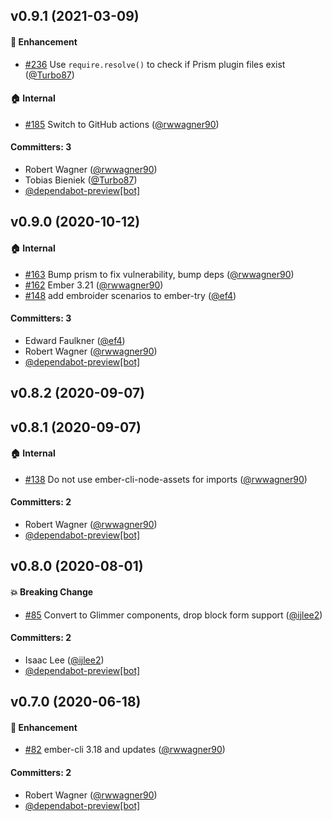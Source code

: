 ## v0.9.1 (2021-03-09)

#### :rocket: Enhancement
* [#236](https://github.com/shipshapecode/ember-prism/pull/236) Use `require.resolve()` to check if Prism plugin files exist ([@Turbo87](https://github.com/Turbo87))

#### :house: Internal
* [#185](https://github.com/shipshapecode/ember-prism/pull/185) Switch to GitHub actions ([@rwwagner90](https://github.com/rwwagner90))

#### Committers: 3
- Robert Wagner ([@rwwagner90](https://github.com/rwwagner90))
- Tobias Bieniek ([@Turbo87](https://github.com/Turbo87))
- [@dependabot-preview[bot]](https://github.com/apps/dependabot-preview)

## v0.9.0 (2020-10-12)

#### :house: Internal
* [#163](https://github.com/shipshapecode/ember-prism/pull/163) Bump prism to fix vulnerability, bump deps ([@rwwagner90](https://github.com/rwwagner90))
* [#162](https://github.com/shipshapecode/ember-prism/pull/162) Ember 3.21 ([@rwwagner90](https://github.com/rwwagner90))
* [#148](https://github.com/shipshapecode/ember-prism/pull/148) add embroider scenarios to ember-try ([@ef4](https://github.com/ef4))

#### Committers: 3
- Edward Faulkner ([@ef4](https://github.com/ef4))
- Robert Wagner ([@rwwagner90](https://github.com/rwwagner90))
- [@dependabot-preview[bot]](https://github.com/apps/dependabot-preview)

## v0.8.2 (2020-09-07)

## v0.8.1 (2020-09-07)

#### :house: Internal
* [#138](https://github.com/shipshapecode/ember-prism/pull/138) Do not use ember-cli-node-assets for imports ([@rwwagner90](https://github.com/rwwagner90))

#### Committers: 2
- Robert Wagner ([@rwwagner90](https://github.com/rwwagner90))
- [@dependabot-preview[bot]](https://github.com/apps/dependabot-preview)

## v0.8.0 (2020-08-01)

#### :boom: Breaking Change
* [#85](https://github.com/shipshapecode/ember-prism/pull/85) Convert to Glimmer components, drop block form support ([@ijlee2](https://github.com/ijlee2))

#### Committers: 2
- Isaac Lee ([@ijlee2](https://github.com/ijlee2))
- [@dependabot-preview[bot]](https://github.com/apps/dependabot-preview)

## v0.7.0 (2020-06-18)

#### :rocket: Enhancement
* [#82](https://github.com/shipshapecode/ember-prism/pull/82) ember-cli 3.18 and updates ([@rwwagner90](https://github.com/rwwagner90))

#### Committers: 2
- Robert Wagner ([@rwwagner90](https://github.com/rwwagner90))
- [@dependabot-preview[bot]](https://github.com/apps/dependabot-preview)

